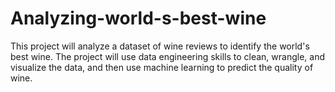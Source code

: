# Analyzing-world-s-best-wine
This project will analyze a dataset of wine reviews to identify the world's best wine. The project will use data engineering skills to clean, wrangle, and visualize the data, and then use machine learning to predict the quality of wine.
